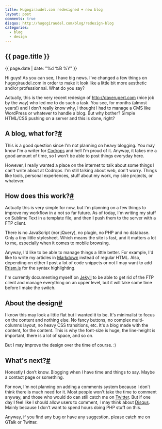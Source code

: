 ```yaml
---
title: Hugogiraudel.com redesigned + new blog
layout: post
comments: true
disqus: http://hugogiraudel.com/blog/redesign-blog
categories: 
  - blog
  - design
---
```

<section>
<h1>{{ page.title }}</h1>
<p class="date">{{ page.date | date: "%d %B %Y" }}</p>

<p>Hi guys! As you can see, I have big news. I've changed a few things on hugogiraudel.com in order to make it look like a little bit more aesthetic and/or professionnal. What do you say?</p>

<p>Actually, this is the very recent redesign of <a href="http://daverupert.com" title="Dave Rupert" target="blank">http://daverupert.com</a> (nice job by the way) who led me to do such a task. You see, for months (almost years!) and I don't really know why, I thought I had to manage a CMS like WordPress or whatever to handle a blog. But why bother? Simple HTML/CSS pushing on a server and this is done, right?</p>
</section>
<section id="what-for">
<h2>A blog, what for?<a href="#what-for" class="section-anchor">#</a></h2>

<p>This is a good question since I'm not planning on heavy blogging. You may know I'm a writer for <a href="http://tympanus.net/codrops/" title="Codrops">Codrops</a> and hell I'm proud of it. Anyway, it takes me a good amount of time, so I won't be able to post things everyday here.</p>
<p>However, I really wanted a place on the internet to talk about some things I can't write about at Codrops. I'm still talking about web, don't worry. Things like tools, personal experiences, stuff about my work, my side projects, or whatever.</p>
</section>
<section id="functioning">
<h2>How does this work?<a href="#functioning" class="section-anchor">#</a></h2>

<p>Actually this is very simple for now, but I'm planning on a few things to improve my workflow in a not so far future. As of today, I'm writing my stuff on Sublime Text in a template file, and then I push them to the server with a FTP client.</p>

<p>There is no JavaScript (nor jQuery), no plugin, no PHP and no database. Only a tiny little stylesheet. Which means the site is fast, and it matters a lot to me, especially when it comes to mobile browsing.</p>

<p>Anyway, I'd like to be able to manage things a little better. For example, I'd like to write my articles in <a href="http://daringfireball.net/projects/markdown/syntax" title="Markdown">Markdown</a> instead of regular HTML. Also, depending on either I post a lot of code snippets or not I may want to add <a href="http://prismjs.com/" title="Prism">Prism.js</a> for the syntax highlighting.</p>

<p>I'm currently documenting myself on <a href="https://github.com/mojombo/jekyll/wiki" title="Jekyll">Jekyll</a> to be able to get rid of the FTP client and manage everything on an upper level, but it will take some time before I make the switch.</p>
</section>
<section id="design">
<h2>About the design<a href="#design" class="section-anchor">#</a></h2>

<p>I know this may look a little flat but I wanted it to be. It's minimalist to focus on the content and nothing else. No fancy buttons, no complex multi-columns layout, no heavy CSS transitions, etc. It's a blog made with the content, for the content. This is why the font-size is huge, the line-height is important, there is a lot of space, and so on.</p>

<p>But I may improve the design over the time of course. :)</p>
</section>
<section id="to-do">
<h2>What's next?<a href="#to-do" class="section-anchor">#</a></h2>

<p>Honestly I don't know. Blogging when I have time and things to say. Maybe a contact page or something.</p>

<p>For now, I'm not planning on adding a comments system because I don't think there is much need for it. Most people won't take the time to comment anyway, and those who would do can still catch me on <a href="http://twitter.com/hugoGiraudel" title="Twitter">Twitter</a>. But if one day I feel like I should allow users to comment, I may think about <a href="http://disqus.com/" title="Disqus">Disqus</a>. Mainly because I don't want to spend hours doing PHP stuff on this.</p>

<p>Anyway, if you find any bug or have any suggestion, please catch me on GTalk or Twitter.</p>
</section>
